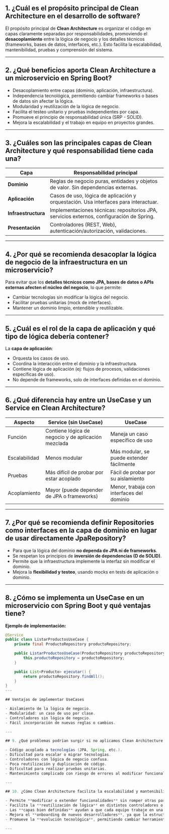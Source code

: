 ## 1. ¿Cuál es el propósito principal de Clean Architecture en el desarrollo de software?

El propósito principal de **Clean Architecture** es organizar el código en capas claramente separadas por responsabilidades, promoviendo el **desacoplamiento** entre la lógica de negocio y los detalles técnicos (frameworks, bases de datos, interfaces, etc.). Esto facilita la escalabilidad, mantenibilidad, pruebas y comprensión del sistema.

---

## 2. ¿Qué beneficios aporta Clean Architecture a un microservicio en Spring Boot?

- Desacoplamiento entre capas (dominio, aplicación, infraestructura).
- Independencia tecnológica, permitiendo cambiar frameworks o bases de datos sin afectar la lógica.
- Modularidad y reutilización de la lógica de negocio.
- Facilita el testeo unitario y pruebas independientes por capa.
- Promueve el principio de responsabilidad única (SRP - SOLID).
- Mejora la escalabilidad y el trabajo en equipo en proyectos grandes.

---

## 3. ¿Cuáles son las principales capas de Clean Architecture y qué responsabilidad tiene cada una?

| Capa               | Responsabilidad principal                                                                 |
|--------------------|--------------------------------------------------------------------------------------------|
| **Dominio**        | Reglas de negocio puras, entidades y objetos de valor. Sin dependencias externas.         |
| **Aplicación**     | Casos de uso, lógica de aplicación y orquestación. Usa interfaces para interactuar.       |
| **Infraestructura**| Implementaciones técnicas: repositorios JPA, servicios externos, configuración de Spring. |
| **Presentación**   | Controladores (REST, Web), autenticación/autorización, validaciones.                      |

---

## 4. ¿Por qué se recomienda desacoplar la lógica de negocio de la infraestructura en un microservicio?

Para evitar que los **detalles técnicos como JPA, bases de datos o APIs externas afecten el núcleo del negocio**, lo que permite:

- Cambiar tecnologías sin modificar la lógica del negocio.
- Facilitar pruebas unitarias (mock de interfaces).
- Mantener un dominio limpio, entendible y reutilizable.

---

## 5. ¿Cuál es el rol de la capa de aplicación y qué tipo de lógica debería contener?

La **capa de aplicación**:

- Orquesta los casos de uso.
- Coordina la interacción entre el dominio y la infraestructura.
- Contiene lógica de aplicación (ej: flujos de procesos, validaciones específicas de uso).
- No depende de frameworks, solo de interfaces definidas en el dominio.

---

## 6. ¿Qué diferencia hay entre un UseCase y un Service en Clean Architecture?

| Aspecto         | Service (sin UseCase)                               | UseCase                                      |
|-----------------|------------------------------------------------------|----------------------------------------------|
| Función         | Contiene lógica de negocio y de aplicación mezclada | Maneja un caso específico de uso             |
| Escalabilidad   | Menos modular                                        | Más modular, se puede extender fácilmente    |
| Pruebas         | Más difícil de probar por estar acoplado            | Fácil de probar por su aislamiento           |
| Acoplamiento    | Mayor (puede depender de JPA o frameworks)          | Menor, trabaja con interfaces del dominio    |

---

## 7. ¿Por qué se recomienda definir Repositories como interfaces en la capa de dominio en lugar de usar directamente JpaRepository?

- Para que la lógica del dominio **no dependa de JPA ni de frameworks**.
- Se respetan los principios de **inversión de dependencias (D de SOLID)**.
- Permite que la infraestructura implemente la interfaz sin modificar el dominio.
- Mejora la **flexibilidad y testeo**, usando mocks en tests de aplicación o dominio.

---

## 8. ¿Cómo se implementa un UseCase en un microservicio con Spring Boot y qué ventajas tiene?

**Ejemplo de implementación:**

```java
@Service
public class ListarProductosUseCase {
    private final ProductoRepository productoRepository;

    public ListarProductosUseCase(ProductoRepository productoRepository) {
        this.productoRepository = productoRepository;
    }

    public List<Producto> ejecutar() {
        return productoRepository.findAll();
    }
}
---

## Ventajas de implementar UseCases

- Aislamiento de la lógica de negocio.
- Modularidad: un caso de uso por clase.
- Controladores sin lógica de negocio.
- Fácil incorporación de nuevas reglas o cambios.

---

## 9. ¿Qué problemas podrían surgir si no aplicamos Clean Architecture en un proyecto de microservicios?

- Código acoplado a tecnologías (JPA, Spring, etc.).
- Dificultad para escalar o migrar tecnologías.
- Controladores con lógica de negocio confusa.
- Poca reutilización y duplicación de código.
- Dificultad para realizar pruebas unitarias.
- Mantenimiento complicado con riesgo de errores al modificar funcionalidades.

---

## 10. ¿Cómo Clean Architecture facilita la escalabilidad y mantenibilidad en un entorno basado en microservicios?

- Permite **modificar o extender funcionalidades** sin romper otras partes del sistema.
- Facilita la **reutilización de lógica** en distintos controladores o servicios.
- Las **capas bien definidas** ayudan a que cada equipo trabaje en una parte diferente del sistema.
- Mejora el **onboarding de nuevos desarrolladores**, ya que la estructura es clara y predecible.
- Promueve la **evolución tecnológica**, permitiendo cambiar herramientas sin reescribir la lógica de negocio.

---


